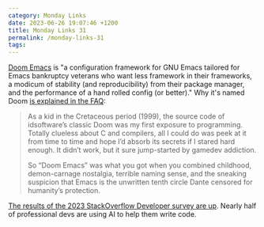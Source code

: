 ```yaml
---
category: Monday Links
date: 2023-06-26 19:07:46 +1200
title: Monday Links 31
permalink: /monday-links-31 
tags: 
---
```


[Doom Emacs](https://github.com/doomemacs/doomemacs#introduction) is "a configuration framework for GNU Emacs tailored for Emacs bankruptcy veterans who want less framework in their frameworks, a modicum of stability (and reproducibility) from their package manager, and the performance of a hand rolled config (or better)." Why it's named Doom [is explained in the FAQ](https://github.com/doomemacs/doomemacs#introduction):

> As a kid in the Cretaceous period (1999), the source code of idsoftware’s classic Doom was my first exposure to programming. Totally clueless about C and compilers, all I could do was peek at it from time to time and hope I’d absorb its secrets if I stared hard enough. It didn’t work, but it sure jump-started by gamedev addiction.
> 
> So “Doom Emacs” was what you got when you combined childhood, demon-carnage nostalgia, terrible naming sense, and the sneaking suspicion that Emacs is the unwritten tenth circle Dante censored for humanity’s protection.

[The results of the 2023 StackOverflow Developer survey are up](https://survey.stackoverflow.co/2023/).  Nearly half of professional devs are using AI to help them write code.
